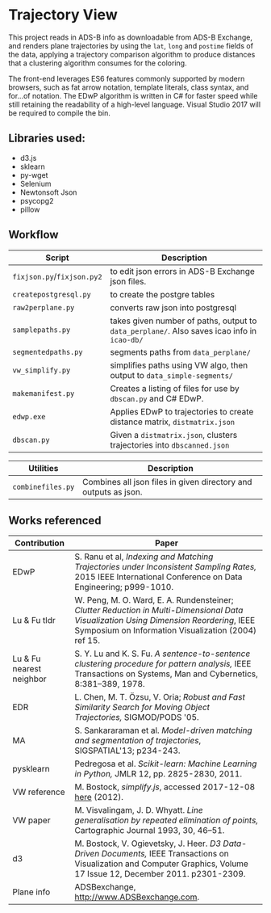 # Trajectory View

This project reads in ADS-B info as downloadable from ADS-B Exchange,
and renders plane trajectories by using the `lat`, `long` and `postime` fields of the data,
applying a trajectory comparison algorithm to produce distances that a clustering algorithm 
consumes for the coloring.

The front-end leverages ES6 features commonly supported by modern browsers, such as fat arrow notation, template literals, class syntax, and for...of notation.
The EDwP algorithm is written in C# for faster speed while still retaining the readability of a high-level language. Visual Studio 2017 will be required to compile the bin.

## Libraries used:
* d3.js
* sklearn
* py-wget
* Selenium
* Newtonsoft Json
* psycopg2
* pillow

## Workflow

Script                     | Description
---------------------------|-----------
`fixjson.py`/`fixjson.py2` | to edit json errors in ADS-B Exchange json files.
`createpostgresql.py`      | to create the postgre tables
`raw2perplane.py`          | converts raw json into postgresql
`samplepaths.py`           | takes given number of paths, output to `data_perplane/`. Also saves icao info in `icao-db/` 
`segmentedpaths.py`        | segments paths from `data_perplane/`
`vw_simplify.py`           | simplifies paths using VW algo, then output to `data_simple-segments/` 
`makemanifest.py`          | Creates a listing of files for use by `dbscan.py` and C# EDwP.
`edwp.exe`                 | Applies EDwP to trajectories to create distance matrix, `distmatrix.json`
`dbscan.py`                | Given a `distmatrix.json`, clusters trajectories into `dbscanned.json`

Utilities           | Description
--------------------|-----------
`combinefiles.py`   | Combines all json files in given directory and outputs as json.


## Works referenced
Contribution | Paper
-------------|-----
EDwP         | S. Ranu et al, *Indexing and Matching Trajectories under Inconsistent Sampling Rates,* 2015 IEEE International Conference on Data Engineering; p999-1010.
Lu & Fu tldr | W. Peng, M. O. Ward, E. A. Rundensteiner; *Clutter Reduction in Multi-Dimensional Data Visualization Using Dimension Reordering*, IEEE Symposium on Information Visualization (2004) ref 15.
Lu & Fu nearest neighbor   | S. Y. Lu and K. S. Fu. *A sentence-to-sentence clustering procedure for pattern analysis,* IEEE Transactions on Systems, Man and Cybernetics, 8:381–389, 1978.
EDR          | L. Chen, M. T. Özsu, V. Oria; *Robust and Fast Similarity Search for Moving Object Trajectories,* SIGMOD/PODS '05.
MA           | S. Sankararaman et al. *Model-driven matching and segmentation of trajectories*, SIGSPATIAL'13; p234-243.
pysklearn    | Pedregosa et al. *Scikit-learn: Machine Learning in Python,* JMLR 12, pp. 2825-2830, 2011.
VW reference | M. Bostock, *simplify.js*, accessed 2017-12-08 [here](bost.ocks.org/mike/simplify/simplify.js) (2012).
VW paper     | M. Visvalingam, J. D. Whyatt. *Line generalisation by repeated elimination of points,* Cartographic Journal 1993, 30, 46–51.
d3           | M. Bostock, V. Ogievetsky, J. Heer. *D3 Data-Driven Documents,* IEEE Transactions on Visualization and Computer Graphics, Volume 17 Issue 12, December 2011. p2301-2309.
Plane info   | ADSBexchange, http://www.ADSBexchange.com.